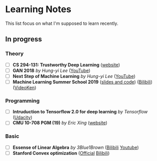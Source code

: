 # Learning Notes
This list focus on what I'm supposed to learn recently. 
## In progress
### Theory
* [ ] **CS 294-131: Trustworthy Deep Learning** ([website](https://berkeley-deep-learning.github.io/cs294-131-s19/))
* [ ] **GAN 2018** *by Hung-yi Lee* ([YouTube](https://www.youtube.com/playlist?list=PLJV_el3uVTsMq6JEFPW35BCiOQTsoqwNw))
* [ ] **Next Step of Machine Learning** *by Hung-yi Lee* ([YouTube](https://www.youtube.com/playlist?list=PLJV_el3uVTsOK_ZK5L0Iv_EQoL1JefRL4))
* [ ] **Machine Learning Summer School 2019** ([slides and code](https://github.com/mlss-2019)) ([Bilibili](https://www.bilibili.com/video/av63474628)) ([VideoKen](http://t.cn/AiHhBEZM))
### Programming
* [ ] **Intruduction to Tensorflow 2.0 for deep learning** *by Tensorflow* ([Udacity](https://cn.udacity.com/course/intro-to-tensorflow-for-deep-learning--ud187))
* [ ] **CMU 10-708 PGM (19)** *by Eric Xing* ([website](https://sailinglab.github.io/pgm-spring-2019/))
### Basic
* [ ] **Essense of Linear Algebra** *by 3Blue1Brown* ([Bilibili](https://www.bilibili.com/video/av5987715) [Youtube](https://www.youtube.com/watch?v=fNk_zzaMoSs))
* [ ] **Stanford Convex optimization** ([Official](https://lagunita.stanford.edu/courses/Engineering/CVX101/Winter2014/about
) [Bilibili](https://www.bilibili.com/video/av32517559))
